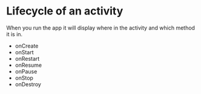 # Lifecycle of an activity
When you run the app it will display where in the activity and which method it is in.

- onCreate
- onStart
- onRestart
- onResume
- onPause
- onStop
- onDestroy
